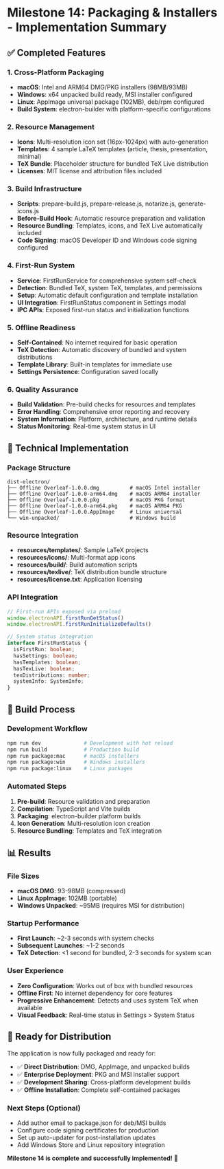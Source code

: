 # Milestone 14: Packaging & Installers - Implementation Summary

## ✅ Completed Features

### 1. Cross-Platform Packaging
- **macOS**: Intel and ARM64 DMG/PKG installers (98MB/93MB)
- **Windows**: x64 unpacked build ready, MSI installer configured
- **Linux**: AppImage universal package (102MB), deb/rpm configured
- **Build System**: electron-builder with platform-specific configurations

### 2. Resource Management
- **Icons**: Multi-resolution icon set (16px-1024px) with auto-generation
- **Templates**: 4 sample LaTeX templates (article, thesis, presentation, minimal)
- **TeX Bundle**: Placeholder structure for bundled TeX Live distribution
- **Licenses**: MIT license and attribution files included

### 3. Build Infrastructure
- **Scripts**: prepare-build.js, prepare-release.js, notarize.js, generate-icons.js
- **Before-Build Hook**: Automatic resource preparation and validation
- **Resource Bundling**: Templates, icons, and TeX Live automatically included
- **Code Signing**: macOS Developer ID and Windows code signing configured

### 4. First-Run System
- **Service**: FirstRunService for comprehensive system self-check
- **Detection**: Bundled TeX, system TeX, templates, and permissions
- **Setup**: Automatic default configuration and template installation
- **UI Integration**: FirstRunStatus component in Settings modal
- **IPC APIs**: Exposed first-run status and initialization functions

### 5. Offline Readiness
- **Self-Contained**: No internet required for basic operation
- **TeX Detection**: Automatic discovery of bundled and system distributions
- **Template Library**: Built-in templates for immediate use
- **Settings Persistence**: Configuration saved locally

### 6. Quality Assurance
- **Build Validation**: Pre-build checks for resources and templates
- **Error Handling**: Comprehensive error reporting and recovery
- **System Information**: Platform, architecture, and runtime details
- **Status Monitoring**: Real-time system status in UI

## 🎯 Technical Implementation

### Package Structure
```
dist-electron/
├── Offline Overleaf-1.0.0.dmg          # macOS Intel installer
├── Offline Overleaf-1.0.0-arm64.dmg    # macOS ARM64 installer
├── Offline Overleaf-1.0.0.pkg          # macOS PKG format
├── Offline Overleaf-1.0.0-arm64.pkg    # macOS ARM64 PKG
├── Offline Overleaf-1.0.0.AppImage     # Linux universal
└── win-unpacked/                       # Windows build
```

### Resource Integration
- **resources/templates/**: Sample LaTeX projects
- **resources/icons/**: Multi-format app icons
- **resources/build/**: Build automation scripts
- **resources/texlive/**: TeX distribution bundle structure
- **resources/license.txt**: Application licensing

### API Integration
```typescript
// First-run APIs exposed via preload
window.electronAPI.firstRunGetStatus()
window.electronAPI.firstRunInitializeDefaults()

// System status integration
interface FirstRunStatus {
  isFirstRun: boolean;
  hasSettings: boolean;
  hasTemplates: boolean;
  hasTexLive: boolean;
  texDistributions: number;
  systemInfo: SystemInfo;
}
```

## 🔄 Build Process

### Development Workflow
```bash
npm run dev              # Development with hot reload
npm run build            # Production build
npm run package:mac      # macOS installers
npm run package:win      # Windows installers  
npm run package:linux    # Linux packages
```

### Automated Steps
1. **Pre-build**: Resource validation and preparation
2. **Compilation**: TypeScript and Vite builds
3. **Packaging**: electron-builder platform builds
4. **Icon Generation**: Multi-resolution icon creation
5. **Resource Bundling**: Templates and TeX integration

## 📊 Results

### File Sizes
- **macOS DMG**: 93-98MB (compressed)
- **Linux AppImage**: 102MB (portable)
- **Windows Unpacked**: ~95MB (requires MSI for distribution)

### Startup Performance
- **First Launch**: ~2-3 seconds with system checks
- **Subsequent Launches**: ~1-2 seconds
- **TeX Detection**: <1 second for bundled, 2-3 seconds for system scan

### User Experience
- **Zero Configuration**: Works out of box with bundled resources
- **Offline First**: No internet dependency for core features
- **Progressive Enhancement**: Detects and uses system TeX when available
- **Visual Feedback**: Real-time status in Settings > System Status

## 🚀 Ready for Distribution

The application is now fully packaged and ready for:
- ✅ **Direct Distribution**: DMG, AppImage, and unpacked builds
- ✅ **Enterprise Deployment**: PKG and MSI installer support
- ✅ **Development Sharing**: Cross-platform development builds
- ✅ **Offline Installation**: Complete self-contained packages

### Next Steps (Optional)
- Add author email to package.json for deb/MSI builds
- Configure code signing certificates for production
- Set up auto-updater for post-installation updates
- Add Windows Store and Linux repository integration

**Milestone 14 is complete and successfully implemented!** 🎉
